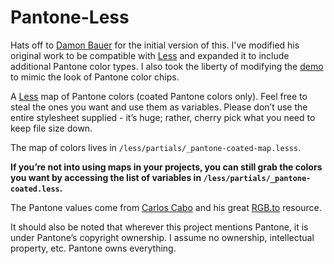 Pantone-Less
============

Hats off to [Damon Bauer](https://github.com/damonbauer/Pantone-Sass) for the initial version of this. I've modified his original work to be compatible with [Less](https://github.com/less/less.js) and expanded it to include additional Pantone color types. I also took the liberty of modifying the [demo](http://frederickk.github.io/Pantone-Less/) to mimic the look of Pantone color chips.

A [Less](https://github.com/less/less.js) map of Pantone colors (coated Pantone colors only). Feel free to steal the ones you want and use them as variables. Please don’t use the entire stylesheet supplied - it’s huge; rather, cherry pick what you need to keep file size down.

The map of colors lives in `/less/partials/_pantone-coated-map.lesss`.

**If you’re not into using maps in your projects, you can still grab the colors you want by accessing the list of variables in `/less/partials/_pantone-coated.less`.**

The Pantone values come from [Carlos Cabo](http://carloscabo.com/) and his great [RGB.to](http://rgb.to/) resource.

It should also be noted that wherever this project mentions Pantone, it is under Pantone’s copyright ownership. I assume no ownership, intellectual property, etc. Pantone owns everything.
